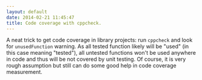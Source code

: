 ```yaml
---
layout: default
date: 2014-02-21 11:45:47
title: Code coverage with cppcheck.
---
```


A neat trick to get code coverage in library projects: run `cppcheck` and look for `unusedFunction` warning. As all tested function likely will be "used" (in this case meaning "tested"), all untested functions won't be used anywhere in code and thus will be not covered by unit testing. Of course, it is very rough assumption but still can do some good help in code coverage measurement.
